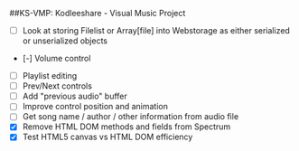##KS-VMP: Kodleeshare - Visual Music Project

 - [ ] Look at storing Filelist or Array[file] into Webstorage as either serialized or unserialized objects
 - [-] Volume control
 - [ ] Playlist editing
 - [ ] Prev/Next controls
 - [ ] Add "previous audio" buffer
 - [ ] Improve control position and animation
 - [ ] Get song name / author / other information from audio file
 - [x] Remove HTML DOM methods and fields from Spectrum
 - [x] Test HTML5 canvas vs HTML DOM efficiency